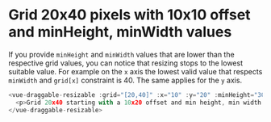 # Grid 20x40 pixels with 10x10 offset and minHeight, minWidth values

If you provide `minHeight` and `minWidth` values that are lower than the respective grid values, you can notice that resizing stops to the lowest suitable value. For example on the `x` axis the lowest valid value that respects `minWidth` and `grid[x]` constraint is 40. The same applies for the `y` axis.

~~~js
<vue-draggable-resizable :grid="[20,40]" :x="10" :y="20" :minHeight="30" :minWidth="30">
  <p>Grid 20x40 starting with a 10x20 offset and min height, min width values equal to 30.</p>
</vue-draggable-resizable>
~~~


